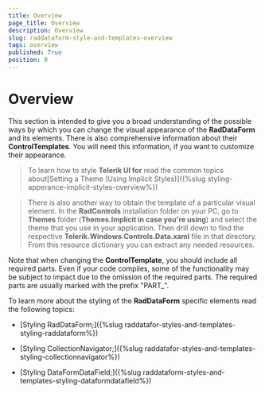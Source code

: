 ```yaml
---
title: Overview
page_title: Overview
description: Overview
slug: raddataform-style-and-templates-overview
tags: overview
published: True
position: 0
---
```


# Overview


This section is intended to give you a broad understanding of the possible ways by which you can change the visual appearance of the __RadDataForm__ and its elements. There is also comprehensive information about their __ControlTemplates__. You will need this information, if you want to customize their appearance.
		

>To learn how to style __Telerik UI for__ read the common topics about[Setting a Theme (Using Implicit Styles)]({%slug styling-apperance-implicit-styles-overview%})

>There is also another way to obtain the template of a particular visual element. In the __RadControls__ installation folder on your PC, go to __Themes__ folder (__Themes.Implicit in case you're using__) and select the theme that you use in your application. Then drill down to find the respective __Telerik.Windows.Controls.Data.xaml__ file in that directory. From this resource dictionary you can extract any needed resources.
		  

Note that when changing the __ControlTemplate__, you should include all required parts. Even if your code compiles, some of the functionality may be subject to impact due to the omission of the required parts. The required parts are usually marked with the prefix "PART_".
		

To learn more about the styling of the __RadDataForm__ specific elements read the following topics:
		

* [Styling RadDataForm;]({%slug raddatafor-styles-and-templates-styling-raddataform%})

* [Styling CollectionNavigator;]({%slug raddatafor-styles-and-templates-styling-collectionnavigator%})

* [Styling DataFormDataField;]({%slug raddataform-styles-and-templates-styling-dataformdatafield%})




